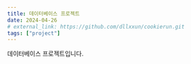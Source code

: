```yaml
---
title: 데이터베이스 프로젝트
date: 2024-04-26
# external_link: https://github.com/dllxxun/cookierun.git
tags: ["project"]
---
```


<!-- ![Litmus Project Image](featured.jpg) -->
데이터베이스 프로젝트입니다.

<!--more-->
